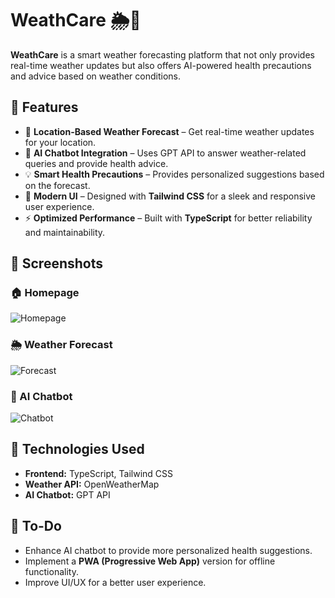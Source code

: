 # WeathCare 🌦️🤖  

**WeathCare** is a smart weather forecasting platform that not only provides real-time weather updates but also offers AI-powered health precautions and advice based on weather conditions.  

## 🌟 Features  
- 📍 **Location-Based Weather Forecast** – Get real-time weather updates for your location.  
- 🤖 **AI Chatbot Integration** – Uses GPT API to answer weather-related queries and provide health advice.  
- 💡 **Smart Health Precautions** – Provides personalized suggestions based on the forecast.  
- 🎨 **Modern UI** – Designed with **Tailwind CSS** for a sleek and responsive user experience.  
- ⚡ **Optimized Performance** – Built with **TypeScript** for better reliability and maintainability.  

## 📸 Screenshots  

### 🏠 Homepage  
![Homepage](https://github.com/ashutosh7484/Weath_Care/blob/main/homepage.png)  

### 🌦️ Weather Forecast  
![Forecast](https://github.com/your-username/Weath_Care/blob/main/forecast.png) 

### 🤖 AI Chatbot  
![Chatbot](https://github.com/your-username/Weath_Care/blob/main/chatbot.png)  

## 🚀 Technologies Used  
- **Frontend:** TypeScript, Tailwind CSS  
- **Weather API:** OpenWeatherMap  
- **AI Chatbot:** GPT API  

## 📌 To-Do  
- Enhance AI chatbot to provide more personalized health suggestions.  
- Implement a **PWA (Progressive Web App)** version for offline functionality.  
- Improve UI/UX for a better user experience.  

